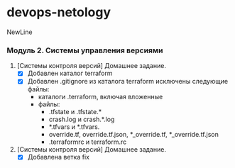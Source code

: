 # devops-netology
NewLine

###  Модуль 2. Системы управления версиями

1. [Системы контроля версий] Домашнее задание.
    - [x] Добавлен каталог terraform
    - [x] Добавлен .gitignore из каталога terraform исключены следующие файлы:
        - каталоги .terraform, включая вложенные
        - файлы:
          - .tfstate и .tfstate.*
          - crash.log и crash.*.log
          - *.tfvars и *.tfvars.
          - override.tf, override.tf.json, *_override.tf, *_override.tf.json
          - .terraformrc и terraform.rc
2.  [Системы контроля версий] Домашнее задание.
    - [x] Добавлена ветка fix
